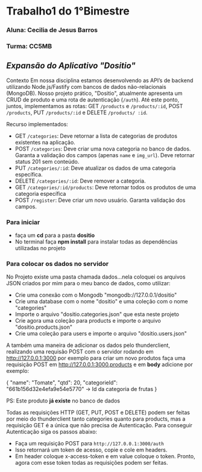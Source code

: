# Trabalho1 do 1°Bimestre

### Aluna: Cecilia de Jesus Barros
### Turma: CC5MB

## _Expansão do Aplicativo "Dositio"_


Contexto
Em nossa disciplina estamos desenvolvendo as API’s de backend utilizando Node.js/Fastify
com bancos de dados não-relacionais (MongoDB). Nosso projeto prático, "Dositio",
atualmente apresenta um CRUD de produto e uma rota de autenticação (`/auth`). Até este
ponto, juntos, implementamos as rotas: GET `/products` e `/products/:id`, POST `/products`,
PUT `/products/:id` e DELETE `/products/ :id`.

Recurso implementados:

- GET `/categories`: Deve retornar a lista de categorias de produtos existentes na
aplicação.
- POST `/categories`: Deve criar uma nova categoria no banco de dados. Garanta a
validação dos campos (apenas `name` e `img_url`). Deve retornar status 201 sem
conteúdo.
- PUT `/categories/:id`: Deve atualizar os dados de uma categoria específica.
- DELETE `/categories/:id`: Deve remover a categoria.
- GET `/categories/:id/products`: Deve retornar todos os produtos de uma categoria
específica
- POST `/register`: Deve criar um novo usuário. Garanta validação dos campos.

### Para iniciar
- faça um **cd** para a pasta **dositio**
- No terminal faça **npm install** para instalar todas as dependências utilizadas no projeto


### Para colocar os dados no servidor 
No Projeto existe uma pasta chamada dados...nela coloquei os arquivos JSON criados por mim para o meu banco de dados, como utilizar:
- Crie uma conexão com o Mongodb "mongodb://127.0.0.1/dositio"
- Crie uma database com o nome "dositio" e uma coleção com o nome "categories"
- Importe o arquivo "dositio.categories.json" que esta neste projeto
- Crie agora uma coleção para products e importe o arquivo "dositio.products.json"
- Crie uma coleção para users e importe o arquivo "dositio.users.json"

A também uma maneira de adicionar os dados pelo thunderclient, realizando uma requisão POST com o servidor rodando em http://127.0.0.1:3000 por exemplo para criar um novo produtos faça uma requisição POST em http://127.0.0.1:3000.products e em **body** adicione por exemplo:

{
    "name": "Tomate",
    "qtd": 20,
    "categorieId": "661b156d32e4efa9e54e5770" -> Id da categoria de frutas
}

PS: Este produto **já existe** no banco de dados

Todas as requisições HTTP (GET, PUT, POST e DELETE) podem ser feitas por meio do thunderclient tanto categories quanto para products, mas a requisição GET é a única que não precisa de Autenticação. Para conseguir Autenticação siga os passos abaixo:
- Faça um requisição POST para  `http://127.0.0.1:3000/auth`
- Isso retornará um token de acesso, copie e cole em headers.
- Em header coloque x-access-token e em value coloque o token.
Pronto, agora com esse token todas as requisições podem ser feitas.

